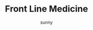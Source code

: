 ---
media: "images/rounds/round_4_2/front_line_medicine.png"
media_type: image
title: Front Line Medicine
author: sunny
desc: A barrel of styptic power is position in a choke point in anticipation of the assault.
---